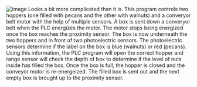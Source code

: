 ![image](https://github.com/acam4890/RSLogix-Simulation-Projects/assets/130267975/cc9d1fe3-6498-4fc4-83fb-577342c97491)
Looks a bit more complicated than it is. This program controls two hoppers (one filled with pecans and the other with walnuts) and a converyor belt motor with the help of multiple sensors. A box is sent down 
a converyor belt when the PLC energizes the motor. The motor stops being energized once the box reaches the proximity sensor. The box is now underneath the two hoppers and in front of two photoelectric sensors.
The photoelectric sensors determine if the label on the box is blue (walnuts) or red (pecans). Using this information, the PLC program will open the correct hopper and range sensor will check the depth of box
to determine if the level of nuts inside has filled the box. Once the box is full, the hopper is closed and the conveyor motor is re-energeized. The filled box is sent out and the next empty box is brought up
to the proximity sensor.
